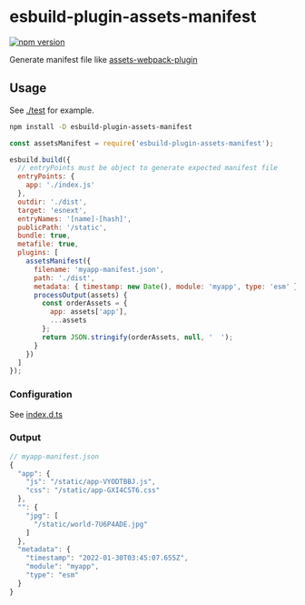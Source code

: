 # esbuild-plugin-assets-manifest

[![npm version](https://img.shields.io/npm/v/esbuild-plugin-assets-manifest.svg?style=flat)](https://www.npmjs.com/package/esbuild-plugin-assets-manifest)

Generate manifest file like [assets-webpack-plugin](https://github.com/ztoben/assets-webpack-plugin)

## Usage

See [./test](https://github.com/indooorsman/esbuild-plugin-assets-manifest/tree/main/test) for example.

```bash
npm install -D esbuild-plugin-assets-manifest
```

```js
const assetsManifest = require('esbuild-plugin-assets-manifest');

esbuild.build({
  // entryPoints must be object to generate expected manifest file
  entryPoints: {
    app: './index.js'
  },
  outdir: './dist',
  target: 'esnext',
  entryNames: '[name]-[hash]',
  publicPath: '/static',
  bundle: true,
  metafile: true,
  plugins: [
    assetsManifest({
      filename: 'myapp-manifest.json',
      path: './dist',
      metadata: { timestamp: new Date(), module: 'myapp', type: 'esm' },
      processOutput(assets) {
        const orderAssets = {
          app: assets['app'],
          ...assets
        };
        return JSON.stringify(orderAssets, null, '  ');
      }
    })
  ]
});
```

### Configuration

See [index.d.ts](https://github.com/indooorsman/esbuild-plugin-assets-manifest/tree/main/index.d.ts)

### Output

```js
// myapp-manifest.json
{
  "app": {
    "js": "/static/app-VYODTBBJ.js",
    "css": "/static/app-GXI4CST6.css"
  },
  "": {
    "jpg": [
      "/static/world-7U6P4ADE.jpg"
    ]
  },
  "metadata": {
    "timestamp": "2022-01-30T03:45:07.655Z",
    "module": "myapp",
    "type": "esm"
  }
}
```
